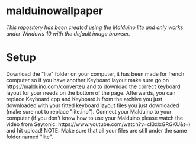 # malduinowallpaper
*This repository has been created using the Malduino lite and only works under Windows 10 with the default image browser.*

<h1>Setup</h1>
Download the "lite" folder on your computer, it has been made for french computer so if you have another Keyboard layout make sure go on https://malduino.com/converter/ and to download the correct keyboard layout for your needs on the bottom of the page.
Afterwards, you can replace Keyboard.cpp and Keyboard.h from the archive you just downloaded with your fitted keyboard layout files you just downloaded (make sure not to replace "lite.ino").
Connect your Malduino to your computer (if you don't know how to use your Malduino please watch the video from Seytonic: https://www.youtube.com/watch?v=cI3xlxGRGKU&t=) and hit upload!
NOTE: Make sure that all your files are still under the same folder named "lite".
